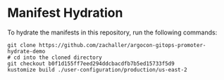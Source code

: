 # Manifest Hydration

To hydrate the manifests in this repository, run the following commands:

```shell
git clone https://github.com/zachaller/argocon-gitops-promoter-hydrate-demo
# cd into the cloned directory
git checkout b0f1d155ff7eed294ddcbacdfb7b5ed15733f5d9
kustomize build ./user-configuration/production/us-east-2
```
